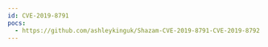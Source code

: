 ```yaml
---
id: CVE-2019-8791
pocs:
  - https://github.com/ashleykinguk/Shazam-CVE-2019-8791-CVE-2019-8792
---
```

